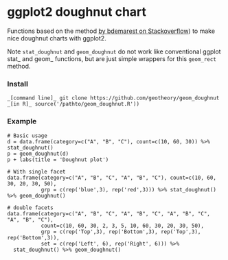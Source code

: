 # ggplot2 doughnut chart

Functions based on the method [by bdemarest on Stackoverflow](https://stackoverflow.com/a/13636037/1156245)) to make nice doughnut charts with ggplot2.

Note `stat_doughnut` and `geom_doughnut` do not work like conventional ggplot stat_ and geom_ functions, but are just simple wrappers for this `geom_rect` method.

### Install

    _[command line]_ git clone https://github.com/geotheory/geom_doughnut
    _[in R]_ source('/pathto/geom_doughnut.R'))

### Example

    # Basic usage
    d = data.frame(category=c("A", "B", "C"), count=c(10, 60, 30)) %>% stat_doughnut()
    p = geom_doughnut(d)
    p + labs(title = 'Doughnut plot')
    
    # With single facet
    data.frame(category=c("A", "B", "C", "A", "B", "C"), count=c(10, 60, 30, 20, 30, 50), 
               grp = c(rep('blue',3), rep('red',3))) %>% stat_doughnut() %>% geom_doughnut()
    
    # double facets
    data.frame(category=c("A", "B", "C", "A", "B", "C", "A", "B", "C", "A", "B", "C"), 
               count=c(10, 60, 30, 2, 3, 5, 10, 60, 30, 20, 30, 50), 
               grp = c(rep('Top',3), rep('Bottom',3), rep('Top',3), rep('Bottom',3)),
               set = c(rep('Left', 6), rep('Right', 6))) %>% 
      stat_doughnut() %>% geom_doughnut()


